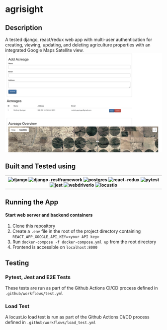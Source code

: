 # agrisight

## Description
A tested django, react/redux web app with multi-user authentication for creating, viewing, updating, and deleting agriculture properties with an integrated Google Maps Satellite view.
![Home Overview](/img/home.png)

## Built and Tested using
<table>
<th>
<img src=https://static.djangoproject.com/img/logos/django-logo-negative.png width="200" height="100" alt="django"/>
<img src="https://www.django-rest-framework.org/img/logo.png" height="100" width="200" alt="django-restframework">
<img src=https://portworx.com/wp-content/uploads/2018/05/postgresql-logo.png width="100" height="100" alt="postgres">
<img src=https://sujanbyanjankar.com.np/wp-content/uploads/2019/02/react-redux.png width="100" height="100" alt="react-redux">
<img src=https://docs.pytest.org/en/latest/_static/pytest_logo_curves.svg width="100" height="100" alt="pytest">
<img src="https://digital.ai/sites/default/files/pictures/styles/maxwidth_300/public/pt_logos/jest.png?itok=dI0IDX4S" width="250" height="100" alt="jest">
<img src="https://www.fleekitsolutions.com/wp-content/uploads/2020/04/webdriverio.png" width="200" height="100" alt="webdriverio">
<img src="https://miro.medium.com/max/942/1*FuZYvfMNbe1p44XrqNGGdA.png" width="250" height="100" alt="locustio">
</table>

## Running the App
#### Start web server and backend containers
1. Clone this repository
1. Create a `.env` file in the root of the project directory containing `REACT_APP_GOOGLE_API_KEY=<your API key>`
1. Run `docker-compose -f docker-compose.yml up` from the root directory
1. Frontend is accessible on `localhost:8000`

## Testing
### Pytest, Jest and E2E Tests
These tests are run as part of the Github Actions CI/CD process defined in `.github/workflows/test.yml`
### Load Test
A locust.io load test is run as part of the Github Actions CI/CD process defined in `.github/workflows/load_test.yml`

